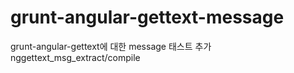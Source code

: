 grunt-angular-gettext-message
=============================

grunt-angular-gettext에 대한 message 태스트 추가 nggettext_msg_extract/compile
